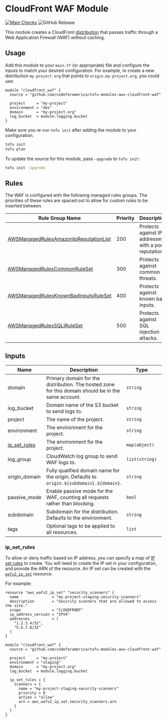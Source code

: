# CloudFront WAF Module

[![Main Checks](https://github.com/codeforamerica/tofu-modules-aws-cloudfront-waf/actions/workflows/main.yaml/badge.svg)](https://github.com/codeforamerica/tofu-modules-aws-cloudfront-waf/actions/workflows/main.yaml) ![GitHub Release](https://img.shields.io/github/v/release/codeforamerica/tofu-modules-aws-cloudfront-waf?logo=github&label=Latest%20Release)

This module creates a CloudFront [distribution] that passes traffic through a
Web Application Firewall (WAF) _without_ caching.

## Usage

Add this module to your `main.tf` (or appropriate) file and configure the inputs
to match your desired configuration. For example, to create a new distribution
`my-project.org` that points to `origin.my-project.org`, you could use:

```hcl
module "cloudfront_waf" {
  source = "github.com/codeforamerica/tofu-modules-aws-cloudfront-waf"

  project     = "my-project"
  environment = "dev"
  domain      = "my-project.org"
  log_bucket  = module.logging.bucket
}
```

Make sure you re-run `tofu init` after adding the module to your configuration.

```bash
tofu init
tofu plan
```

To update the source for this module, pass `-upgrade` to `tofu init`:

```bash
tofu init -upgrade
```

## Rules

The WAF is configured with the following managed rules groups. The priorities of
these rules are spaced out to allow for custom rules to be inserted between.

| Rule Group Name                                       | Priority | Description                                           |
|-------------------------------------------------------|----------|-------------------------------------------------------|
| [AWSManagedRulesAmazonIpReputationList][rules-ip-rep] | 200      | Protects against IP addresses with a poor reputation. |
| [AWSManagedRulesCommonRuleSet][rules-common]          | 300      | Protects against common threats.                      |
| [AWSManagedRulesKnownBadInputsRuleSet][rules-inputs]  | 400      | Protects against known bad inputs.                    |
| [AWSManagedRulesSQLiRuleSet][rules-sqli]              | 500      | Protects against SQL injection attacks.               |

## Inputs

| Name           | Description                                                                                         | Type           | Default | Required |
|----------------|-----------------------------------------------------------------------------------------------------|----------------|---------|----------|
| domain         | Primary domain for the distribution. The hosted zone for this domain should be in the same account. | `string`       | n/a     | yes      |
| log_bucket     | Domain name of the S3 bucket to send logs to.                                                       | `string`       | n/a     | yes      |
| project        | The name of the project.                                                                            | `string`       | n/a     | yes      |
| environment    | The environment for the project.                                                                    | `string`       | `"dev"` | no       |
| [ip_set_rules] | The environment for the project.                                                                    | `map(object)`  | `"dev"` | no       |
| log_group      | CloudWatch log group to send WAF logs to.                                                           | `list(string)` | `[]`    | no       |
| origin_domain  | Fully qualified domain name for the origin. Defaults to `origin.${subdomain}.${domain}`.            | `string`       | n/a     | no       |
| passive_mode   | Enable passive mode for the WAF, counting all requests rather than blocking.                        | `bool`         | `false` | no       |
| subdomain      | Subdomain for the distribution. Defaults to the environment.                                        | `string`       | n/a     | no       |
| tags           | Optional tags to be applied to all resources.                                                       | `list`         | `[]`    | no       |

### ip_set_rules

To allow or deny traffic based on IP address, you can specify a map of [IP set
rules][ip-rules] to create. You will need to create the IP set in your
configuration, and provide the ARN of the resource. An IP set can be created
with the [`wafv2_ip_set`][wafv2_ip_set] resource.

For example:

```hcl
resource "aws_wafv2_ip_set" "security_scanners" {
  name               = "my-project-staging-security-scanners"
  description        = "Security scanners that are allowed to access the site."
  scope              = "CLOUDFRONT"
  ip_address_version = "IPV4"
  addresses          = [
    "1.2.3.4/32",
    "5.6.7.8/32"
  ]
}

module "cloudfront_waf" {
  source = "github.com/codeforamerica/tofu-modules-aws-cloudfront-waf"

  project     = "my-project"
  environment = "staging"
  domain      = "my-project.org"
  log_bucket  = module.logging.bucket

  ip_set_rules = {
    scanners = {
      name = "my-project-staging-security-scanners"
      priority = 0
      action = "allow"
      arn = aws_wafv2_ip_set.security_scanners.arn
    }
  }
}
```


[distribution]: https://docs.aws.amazon.com/AmazonCloudFront/latest/DeveloperGuide/distribution-working-with.html
[ip-rules]: https://docs.aws.amazon.com/waf/latest/developerguide/waf-rule-statement-type-ipset-match.html
[ip_set_rules]: #ip_set_rules
[rules-common]: https://docs.aws.amazon.com/waf/latest/developerguide/aws-managed-rule-groups-baseline.html#aws-managed-rule-groups-baseline-crs
[rules-inputs]: https://docs.aws.amazon.com/waf/latest/developerguide/aws-managed-rule-groups-baseline.html#aws-managed-rule-groups-baseline-known-bad-inputs
[rules-ip-rep]: https://docs.aws.amazon.com/waf/latest/developerguide/aws-managed-rule-groups-ip-rep.html#aws-managed-rule-groups-ip-rep-amazon
[rules-sqli]: https://docs.aws.amazon.com/waf/latest/developerguide/aws-managed-rule-groups-use-case.html#aws-managed-rule-groups-use-case-sql-db
[wafv2_ip_set]: https://registry.terraform.io/providers/hashicorp/aws/latest/docs/resources/wafv2_ip_set
